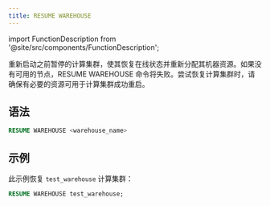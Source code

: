 ```yaml
---
title: RESUME WAREHOUSE
---
```

import FunctionDescription from '@site/src/components/FunctionDescription';

<FunctionDescription description="Introduced or updated: v1.2.687"/>

重新启动之前暂停的计算集群，使其恢复在线状态并重新分配其机器资源。如果没有可用的节点，RESUME WAREHOUSE 命令将失败。尝试恢复计算集群时，请确保有必要的资源可用于计算集群成功重启。

## 语法

```sql
RESUME WAREHOUSE <warehouse_name>
```

## 示例

此示例恢复 `test_warehouse` 计算集群：

```sql
RESUME WAREHOUSE test_warehouse;
```